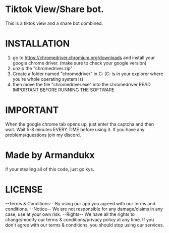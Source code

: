 # Tiktok View/Share bot.
This is a tiktok view and a share bot combined.

# INSTALLATION
1. go to https://chromedriver.chromium.org/downloads and install your google chrome driver. (make sure to check your google version)
2. unzip the "chromedriver.zip"
3. Create a folder named "chromedriver" in C: (C: is in your explorer where you're whole operating system is)
4. then move the file "chromedriver.exe" into the chromedriver
READ IMPORTANT BEFORE RUNNING THE SOFTWARE

# IMPORTANT
When the google chrome tab opens up, just enter tha captcha and then wait.
Wait 5-8 minutes EVERY TIME before using it.
If you have any problems/questions join my discord.

# Made by Armandukx
if your stealing all of this code, just go kys.

# LICENSE
--Terms & Conditions--
By using our app you agreed with our terms and conditions.
--Notice--
We are not responsible for any damage/claims in any case, use at your own risk.
--Rights--
We have all the rights to change/modify our terms & conditions/privacy policy at any time.
If you don't agree with our terms & conditions, you should stop using our services.
